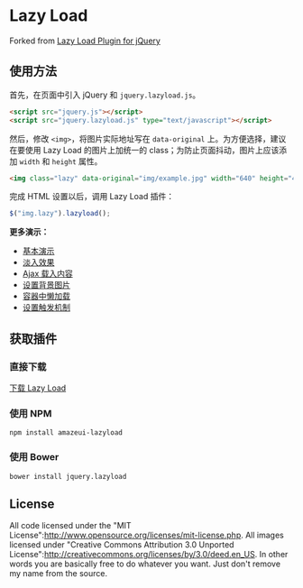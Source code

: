 # Lazy Load

Forked from [Lazy Load Plugin for jQuery](https://github.com/tuupola/jquery_lazyload/)

## 使用方法

首先，在页面中引入 jQuery 和 `jquery.lazyload.js`。

```html
<script src="jquery.js"></script>
<script src="jquery.lazyload.js" type="text/javascript"></script>
```

然后，修改 `<img>`，将图片实际地址写在 `data-original` 上。为方便选择，建议在要使用 Lazy Load 的图片上加统一的 class；为防止页面抖动，图片上应该添加 `width` 和 `height` 属性。

```html
<img class="lazy" data-original="img/example.jpg" width="640" height="480">
```

完成 HTML 设置以后，调用 Lazy Load 插件：

```js
$("img.lazy").lazyload();
```

**更多演示：**

- [基本演示](dist/enabled.html)
- [淡入效果](dist/fadein.html)
- [Ajax 载入内容](dist/ajax.html)
- [设置背景图片](dist/background.html)
- [容器中懒加载](dist/container.html)
- [设置触发机制](dist/timeout.html)

## 获取插件


### 直接下载

<a href="https://github.com/amazeui/lazyload/archive/gh-pages.zip" class="am-btn am-btn-primary">下载 Lazy Load</a>

### 使用 NPM

```
npm install amazeui-lazyload
```

### 使用 Bower

```
bower install jquery.lazyload
```
## License

All code licensed under the "MIT License":http://www.opensource.org/licenses/mit-license.php. All images licensed under "Creative Commons Attribution 3.0 Unported License":http://creativecommons.org/licenses/by/3.0/deed.en_US. In other words you are basically free to do whatever you want. Just don't remove my name from the source.
